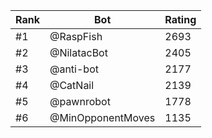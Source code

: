 Rank|Bot|Rating
---|---|---
#1|@RaspFish|2693
#2|@NilatacBot|2405
#3|@anti-bot|2177
#4|@CatNail|2139
#5|@pawnrobot|1778
#6|@MinOpponentMoves|1135
